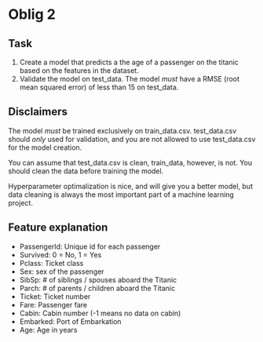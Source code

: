 # Oblig 2

## Task

1. Create a model that predicts a the age of a passenger on the titanic based on the features in the dataset. 
2. Validate the model on test_data. The model _must_ have a RMSE (root mean squared error) of less than 15 on test_data. 

## Disclaimers

The model _must_ be trained exclusively on train_data.csv. test_data.csv should _only_ used for validation, and you are not allowed to use test_data.csv for the model creation.

You can assume that test_data.csv is clean, train_data, however, is not. You should clean the data before training the model.

Hyperparameter optimalization is nice, and will give you a better model, but data cleaning is always the most important part of a machine learning project.

## Feature explanation

- PassengerId: Unique id for each passenger
- Survived: 0 = No, 1 = Yes
- Pclass: Ticket class
- Sex: sex of the passenger
- SibSp: # of siblings / spouses aboard the Titanic
- Parch: # of parents / children aboard the Titanic
- Ticket: Ticket number
- Fare: Passenger fare
- Cabin: Cabin number (-1 means no data on cabin)
- Embarked: Port of Embarkation
- Age: Age in years


